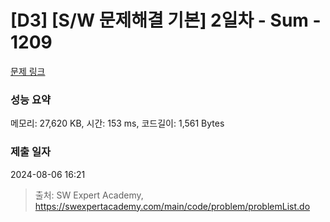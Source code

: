 # [D3] [S/W 문제해결 기본] 2일차 - Sum - 1209 

[문제 링크](https://swexpertacademy.com/main/code/problem/problemDetail.do?contestProbId=AV13_BWKACUCFAYh) 

### 성능 요약

메모리: 27,620 KB, 시간: 153 ms, 코드길이: 1,561 Bytes

### 제출 일자

2024-08-06 16:21



> 출처: SW Expert Academy, https://swexpertacademy.com/main/code/problem/problemList.do